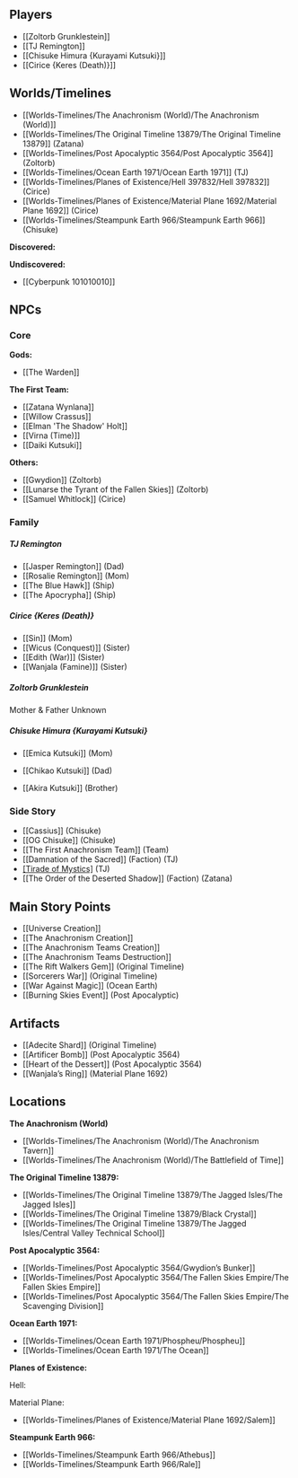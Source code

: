 
## Players

* [[Zoltorb Grunklestein]]
* [[TJ Remington]]
* [[Chisuke Himura {Kurayami Kutsuki}]]
* [[Cirice {Keres (Death)}]]




## Worlds/Timelines

* [[Worlds-Timelines/The Anachronism (World)/The Anachronism (World)]]
* [[Worlds-Timelines/The Original Timeline 13879/The Original Timeline 13879]] (Zatana)
* [[Worlds-Timelines/Post Apocalyptic 3564/Post Apocalyptic 3564]] (Zoltorb)
* [[Worlds-Timelines/Ocean Earth 1971/Ocean Earth 1971]] (TJ)
* [[Worlds-Timelines/Planes of Existence/Hell 397832/Hell 397832]] (Cirice)
* [[Worlds-Timelines/Planes of Existence/Material Plane 1692/Material Plane 1692]] (Cirice)
* [[Worlds-Timelines/Steampunk Earth 966/Steampunk Earth 966]] (Chisuke)

**Discovered:**

**Undiscovered:**

* [[Cyberpunk 101010010]]



## NPCs

### Core

**Gods:**

* [[The Warden]]

**The First Team:**

* [[Zatana Wynlana]]
* [[Willow Crassus]] 
* [[Elman 'The Shadow' Holt]]
* [[Virna (Time)]]
* [[Daiki Kutsuki]]

**Others:**

* [[Gwydion]] (Zoltorb)
* [[Lunarse the Tyrant of the Fallen Skies]] (Zoltorb)
* [[Samuel Whitlock]] (Cirice)



### Family

##### TJ Remington

* [[Jasper Remington]] (Dad)
* [[Rosalie Remington]] (Mom)
* [[The Blue Hawk]] (Ship)
* [[The Apocrypha]] (Ship)

##### Cirice {Keres (Death)}

* [[Sin]] (Mom)
* [[Wicus (Conquest)]] (Sister)
* [[Edith (War)]] (Sister)
* [[Wanjala (Famine)]] (Sister)


##### Zoltorb Grunklestein

Mother & Father Unknown


##### Chisuke Himura {Kurayami Kutsuki}

* [[Emica Kutsuki]] (Mom)
* [[Chikao Kutsuki]] (Dad)

* [[Akira Kutsuki]] (Brother)

















### Side Story

* [[Cassius]] (Chisuke)
* [[OG Chisuke]] (Chisuke)
* [[The First Anachronism Team]] (Team)
* [[Damnation of the Sacred]] (Faction) (TJ)
* [[Tirade of Mystics]](Faction) (TJ)
* [[The Order of the Deserted Shadow]] (Faction) (Zatana)





## Main Story Points

* [[Universe Creation]]
* [[The Anachronism Creation]]
* [[The Anachronism Teams Creation]]
* [[The Anachronism Teams Destruction]]
* [[The Rift Walkers Gem]] (Original Timeline)
* [[Sorcerers War]] (Original Timeline)
* [[War Against Magic]] (Ocean Earth)
* [[Burning Skies Event]] (Post Apocalyptic)
  



## Artifacts

* [[Adecite Shard]] (Original Timeline)
* [[Artificer Bomb]] (Post Apocalyptic 3564)
* [[Heart of the Dessert]] (Post Apocalyptic 3564)
* [[Wanjala’s Ring]] (Material Plane 1692)

## Locations

**The Anachronism (World)**

* [[Worlds-Timelines/The Anachronism (World)/The Anachronism Tavern]]
* [[Worlds-Timelines/The Anachronism (World)/The Battlefield of Time]]

**The Original Timeline 13879:**

* [[Worlds-Timelines/The Original Timeline 13879/The Jagged Isles/The Jagged Isles]]
* [[Worlds-Timelines/The Original Timeline 13879/Black Crystal]]
* [[Worlds-Timelines/The Original Timeline 13879/The Jagged Isles/Central Valley Technical School]]

**Post Apocalyptic 3564:**

* [[Worlds-Timelines/Post Apocalyptic 3564/Gwydion’s Bunker]]
* [[Worlds-Timelines/Post Apocalyptic 3564/The Fallen Skies Empire/The Fallen Skies Empire]]
* [[Worlds-Timelines/Post Apocalyptic 3564/The Fallen Skies Empire/The Scavenging Division]]

**Ocean Earth 1971:**

* [[Worlds-Timelines/Ocean Earth 1971/Phospheu/Phospheu]]
* [[Worlds-Timelines/Ocean Earth 1971/The Ocean]]

**Planes of Existence:**

Hell:

Material Plane:

* [[Worlds-Timelines/Planes of Existence/Material Plane 1692/Salem]]

**Steampunk Earth 966:**

* [[Worlds-Timelines/Steampunk Earth 966/Athebus]]
* [[Worlds-Timelines/Steampunk Earth 966/Rale]]

